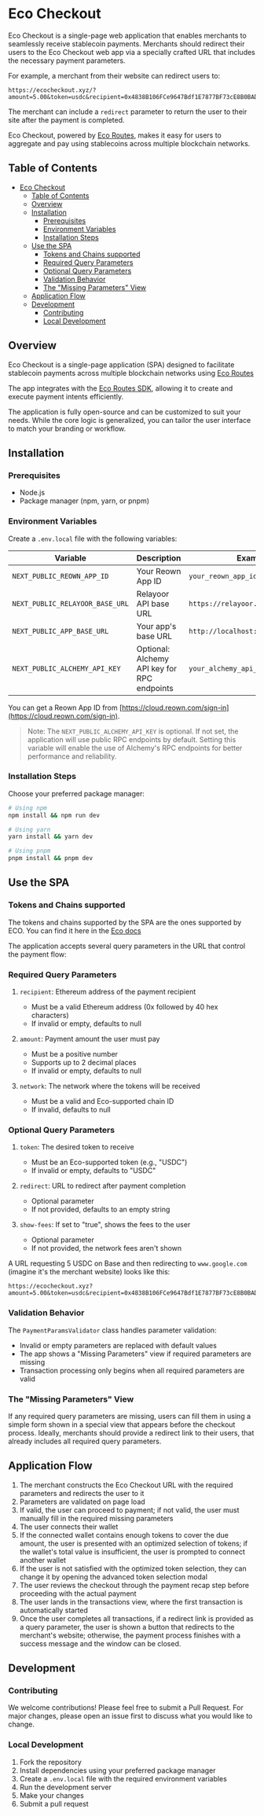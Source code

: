 # Eco Checkout 

Eco Checkout is a single-page web application that enables merchants to seamlessly receive stablecoin payments. Merchants should redirect their users to the Eco Checkout web app via a specially crafted URL that includes the necessary payment parameters.

For example, a merchant from their website can redirect users to:

```url
https://ecocheckout.xyz/?amount=5.00&token=usdc&recipient=0x4838B106FCe9647Bdf1E7877BF73cE8B0BAD5f97&network=8453&redirect=www.google.com
```

The merchant can include a `redirect` parameter to return the user to their site after the payment is completed.

Eco Checkout, powered by [Eco Routes](https://eco.com/docs/routes/overview), makes it easy for users to aggregate and pay using stablecoins across multiple blockchain networks.

## Table of Contents

- [Eco Checkout](#eco-checkout)
  - [Table of Contents](#table-of-contents)
  - [Overview](#overview)
  - [Installation](#installation)
    - [Prerequisites](#prerequisites)
    - [Environment Variables](#environment-variables)
    - [Installation Steps](#installation-steps)
  - [Use the SPA](#use-the-spa)
    - [Tokens and Chains supported](#tokens-and-chains-supported)
    - [Required Query Parameters](#required-query-parameters)
    - [Optional Query Parameters](#optional-query-parameters)
    - [Validation Behavior](#validation-behavior)
    - [The "Missing Parameters" View](#the-missing-parameters-view)
  - [Application Flow](#application-flow)
  - [Development](#development)
    - [Contributing](#contributing)
    - [Local Development](#local-development)

## Overview

Eco Checkout is a single-page application (SPA) designed to facilitate stablecoin payments across multiple blockchain networks using [Eco Routes](https://eco.com/docs/routes/overview)

The app integrates with the [Eco Routes SDK](https://eco.com/docs/routes/quickstart), allowing it to create and execute payment intents efficiently.

The application is fully open-source and can be customized to suit your needs. While the core logic is generalized, you can tailor the user interface to match your branding or workflow.

## Installation

### Prerequisites

- Node.js
- Package manager (npm, yarn, or pnpm)

### Environment Variables

Create a `.env.local` file with the following variables:

| Variable                        | Description                                 | Example                            |
| ------------------------------- | ------------------------------------------- | ---------------------------------- |
| `NEXT_PUBLIC_REOWN_APP_ID`      | Your Reown App ID                           | `your_reown_app_id`                |
| `NEXT_PUBLIC_RELAYOOR_BASE_URL` | Relayoor API base URL                       | `https://relayoor.beam.eco/api/v1` |
| `NEXT_PUBLIC_APP_BASE_URL`      | Your app's base URL                         | `http://localhost:3000`            |
| `NEXT_PUBLIC_ALCHEMY_API_KEY`   | Optional: Alchemy API key for RPC endpoints | `your_alchemy_api_key`             |

You can get a Reown App ID from [https://cloud.reown.com/sign-in](https://cloud.reown.com/sign-in).

> Note: The `NEXT_PUBLIC_ALCHEMY_API_KEY` is optional. If not set, the application will use public RPC endpoints by default. Setting this variable will enable the use of Alchemy's RPC endpoints for better performance and reliability.

### Installation Steps

Choose your preferred package manager:

```bash
# Using npm
npm install && npm run dev

# Using yarn
yarn install && yarn dev

# Using pnpm
pnpm install && pnpm dev
```

## Use the SPA

### Tokens and Chains supported

The tokens and chains supported by the SPA are the ones supported by ECO. You can find it here in the [Eco docs](https://eco.com/docs/routes/chain-support)

The application accepts several query parameters in the URL that control the payment flow:

### Required Query Parameters

1. `recipient`: Ethereum address of the payment recipient

   - Must be a valid Ethereum address (0x followed by 40 hex characters)
   - If invalid or empty, defaults to null

2. `amount`: Payment amount the user must pay

   - Must be a positive number
   - Supports up to 2 decimal places
   - If invalid or empty, defaults to null

3. `network`: The network where the tokens will be received

   - Must be a valid and Eco-supported chain ID
   - If invalid, defaults to null

### Optional Query Parameters

1. `token`: The desired token to receive

   - Must be an Eco-supported token (e.g., "USDC")
   - If invalid or empty, defaults to "USDC"

2. `redirect`: URL to redirect after payment completion

   - Optional parameter
   - If not provided, defaults to an empty string
     
3. `show-fees`: If set to "true", shows the fees to the user

   - Optional parameter
   - If not provided, the network fees aren't shown

A URL requesting 5 USDC on Base and then redirecting to `www.google.com` (imagine it's the merchant website) looks like this:

```url
https://ecocheckout.xyz?amount=5.00&token=usdc&recipient=0x4838B106FCe9647Bdf1E7877BF73cE8B0BAD5f97&network=8453&redirect=www.google.com
```

### Validation Behavior

The `PaymentParamsValidator` class handles parameter validation:

- Invalid or empty parameters are replaced with default values
- The app shows a "Missing Parameters" view if required parameters are missing
- Transaction processing only begins when all required parameters are valid

### The "Missing Parameters" View

If any required query parameters are missing, users can fill them in using a simple form shown in a special view that appears before the checkout process. Ideally, merchants should provide a redirect link to their users, that already includes all required query parameters.

## Application Flow

1. The merchant constructs the Eco Checkout URL with the required parameters and redirects the user to it
2. Parameters are validated on page load
3. If valid, the user can proceed to payment; if not valid, the user must manually fill in the required missing parameters
4. The user connects their wallet
5. If the connected wallet contains enough tokens to cover the due amount, the user is presented with an optimized selection of tokens; if the wallet's total value is insufficient, the user is prompted to connect another wallet
6. If the user is not satisfied with the optimized token selection, they can change it by opening the advanced token selection modal
7. The user reviews the checkout through the payment recap step before proceeding with the actual payment
8. The user lands in the transactions view, where the first transaction is automatically started
9. Once the user completes all transactions, if a redirect link is provided as a query parameter, the user is shown a button that redirects to the merchant's website; otherwise, the payment process finishes with a success message and the window can be closed.

## Development

### Contributing

We welcome contributions! Please feel free to submit a Pull Request. For major changes, please open an issue first to discuss what you would like to change.

### Local Development

1. Fork the repository
2. Install dependencies using your preferred package manager
3. Create a `.env.local` file with the required environment variables
4. Run the development server
5. Make your changes
6. Submit a pull request

